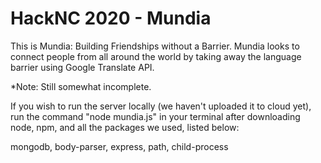 # HackNC 2020 - Mundia

This is Mundia: Building Friendships without a Barrier. Mundia looks to connect people from all around the world by taking away the language barrier using Google Translate API.

*Note: Still somewhat incomplete.

If you wish to run the server locally (we haven't uploaded it to cloud yet), run the command "node mundia.js" in your terminal after downloading node, npm, and all the packages we used, listed below:

mongodb, body-parser, express, path, child-process
